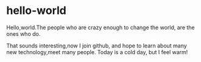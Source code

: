 # hello-world
Hello,world.The people who are crazy enough to change the world, are the ones who do.

That sounds interesting,now I join github, and hope to learn about many new technology,meet many people.
Today is a cold day, but I feel warm!
